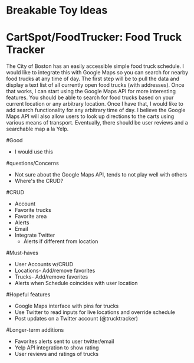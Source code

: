# Breakable Toy Ideas

CartSpot/FoodTrucker: Food Truck Tracker
========================================
The City of Boston has an easily accessible simple food truck schedule. I would like to integrate this with Google Maps so you can search for nearby food trucks at any time of day. The first step will be to pull the data and display a text list of all currently open food trucks (with addresses). Once that works, I can start using the Google Maps API for more interesting features. You should be able to search for food trucks based on your current location or any arbitrary location. Once I have that, I would like to add search functionality for any arbitrary time of day. I believe the Google Maps API will also allow users to look up directions to the carts using various means of transport. Eventually, there should be user reviews and a searchable map a la Yelp.

#Good
- I would use this

#questions/Concerns
- Not sure about the Google Maps API, tends to not play well with others
- Where's the CRUD?

#CRUD
- Account
- Favorite trucks
- Favorite area
- Alerts
 - Email
 - Integrate Twitter
   - Alerts if different from location

#Must-haves
- User Accounts w/CRUD
- Locations- Add/remove favorites
- Trucks- Add/remove favorites
- Alerts when Schedule coincides with user location

#Hopeful features
- Google Maps interface with pins for trucks
- Use Twitter to read inputs for live locations and override schedule
- Post updates on a Twitter account (@trucktracker)

#Longer-term additions
- Favorites alerts sent to user twitter/email
- Yelp API integration to show rating
- User reviews and ratings of trucks
